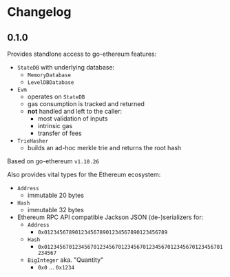 # Changelog

## 0.1.0

Provides standlone access to go-ethereum features:
- `StateDB` with underlying database:
  - `MemoryDatabase`
  - `LevelDBDatabase`
- `Evm`
  - operates on `StateDB`
  - gas consumption is tracked and returned
  - **not** handled and left to the caller:
    - most validation of inputs
    - intrinsic gas
    - transfer of fees
- `TrieHasher`
  - builds an ad-hoc merkle trie and returns the root hash

Based on go-ethereum `v1.10.26`

Also provides vital types for the Ethereum ecosystem:
- `Address`
  - immutable 20 bytes
- `Hash`
  - immutable 32 bytes
- Ethereum RPC API compatible Jackson JSON (de-)serializers for:
  - `Address`
    - `0x0123456789012345678901234567890123456789`
  - `Hash`
    - `0x0123456701234567012345670123456701234567012345670123456701234567`
  - `BigInteger` aka. "Quantity"
    - `0x0` ... `0x1234`

